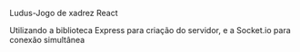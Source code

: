 Ludus-Jogo de xadrez React

Utilizando a biblioteca Express para criação do servidor, e a Socket.io para conexão simultânea
